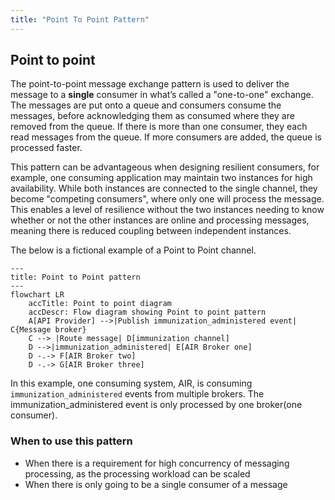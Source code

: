 ```yaml
---
title: "Point To Point Pattern"
---
```


## Point to point

The point-to-point message exchange pattern is used to deliver the message to a **single** consumer in what’s called a "one-to-one" exchange. The messages are put onto a queue and consumers consume the messages, before acknowledging them as consumed where they are removed from the queue. If there is more than one consumer, they each read messages from the queue. If more consumers are added, the queue is processed faster.

This pattern can be advantageous when designing resilient consumers, for example, one consuming application may maintain two instances for high availability. While both instances are connected to the single channel, they become "competing consumers", where only one will process the message. This enables a level of resilience without the two instances needing to know whether or not the other instances are online and processing messages, meaning there is reduced coupling between independent instances.

The below is a fictional example of a Point to Point channel.

```mermaid
---
title: Point to Point pattern
---
flowchart LR
    accTitle: Point to point diagram
    accDescr: Flow diagram showing Point to point pattern
    A[API Provider] -->|Publish immunization_administered event| C{Message broker}
    C --> |Route message| D[immunization channel]
    D -->|immunization_administered| E[AIR Broker one]
    D -.-> F[AIR Broker two]
    D -.-> G[AIR Broker three]
```

<DetailedDescription text="In the diagram, there is an API Provider, a message broker, and an API Consumer. The API Provider publishes an immunization_administered event to the message broker, and the message broker then routes the event to the API Consumer."/>

In this example, one consuming system, AIR, is consuming `immunization_administered` events from multiple brokers. The immunization_administered event is only processed by one broker(one consumer).

### When to use this pattern

- When there is a requirement for high concurrency of messaging processing, as the processing workload can be scaled
- When there is only going to be a single consumer of a message
